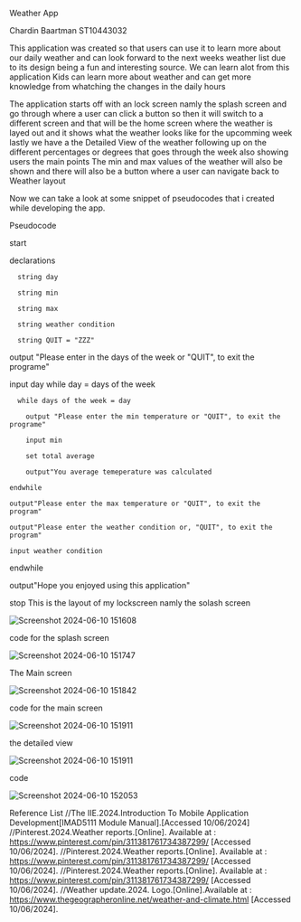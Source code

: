 Weather App

Chardin Baartman
ST10443032

This application was created so that users can use it to learn more about our daily weather and can look forward to the next weeks weather list due to its design being a fun and interesting source.
We can learn alot from this application 
Kids can learn more about weather and can get more knowledge from whatching the changes in the daily hours

The application starts off with an lock screen namly the splash screen and go through where a user can click a button so then it will switch to a different screen and that will be the home screen where the weather is layed out and it shows what the weather looks like for the upcomming week
lastly we have a the Detailed View of the weather following up on the different percentages or degrees that goes through the week
also showing users the main points 
The min and max values of the weather will also be shown and there will also be a button where a user can navigate back to Weather layout


Now we can take a look at some snippet of pseudocodes that i created while developing the app.

Pseudocode

start

  declarations
  
      string day
      
      string min
      
      string max
      
      string weather condition
      
      string QUIT = "ZZZ"

  output "Please enter in the days of the week or "QUIT", to exit the programe"
  
  input day
    while day = days of the week
    
      while days of the week = day
      
        output "Please enter the min temperature or "QUIT", to exit the programe"
        
        input min
        
        set total average
        
        output"You average temeperature was calculated
        
    endwhile
    
    output"Please enter the max temperature or "QUIT", to exit the program"
    
    output"Please enter the weather condition or, "QUIT", to exit the program"
    
    input weather condition
    
  endwhile
  
  output"Hope you enjoyed using this application"
  
stop
This is the layout of my lockscreen namly the solash screen

![Screenshot 2024-06-10 151608](https://github.com/ChardinCB/Weather-App/assets/160749601/f63d8a5c-f01b-47d8-9ff8-eb55387b16da)

code for the splash screen

![Screenshot 2024-06-10 151747](https://github.com/ChardinCB/Weather-App/assets/160749601/8c2ba9f0-c587-4468-9879-d74842b3f67e)

The Main screen

![Screenshot 2024-06-10 151842](https://github.com/ChardinCB/Weather-App/assets/160749601/80fcebeb-793a-4d80-b66f-328f003590ad)

code for the main screen


![Screenshot 2024-06-10 151911](https://github.com/ChardinCB/Weather-App/assets/160749601/63dde1df-f465-4b06-85e9-5599ba4eac69)



the detailed view


![Screenshot 2024-06-10 151911](https://github.com/ChardinCB/Weather-App/assets/160749601/3ac83988-ffc8-424c-b0a5-b0e27c11aca4)



code

![Screenshot 2024-06-10 152053](https://github.com/ChardinCB/Weather-App/assets/160749601/41fd6221-1cb4-4948-9beb-a8ba49802abc)


Reference List
//The IIE.2024.Introduction To Mobile Application Development[IMAD5111 Module Manual].[Accessed 10/06/2024]
//Pinterest.2024.Weather reports.[Online]. Available at : https://www.pinterest.com/pin/311381761734387299/ [Accessed 10/06/2024].
//Pinterest.2024.Weather reports.[Online]. Available at : https://www.pinterest.com/pin/311381761734387299/ [Accessed 10/06/2024].
//Pinterest.2024.Weather reports.[Online]. Available at : https://www.pinterest.com/pin/311381761734387299/ [Accessed 10/06/2024].
//Weather update.2024. Logo.[Online].Available at : https://www.thegeographeronline.net/weather-and-climate.html [Accessed 10/06/2024].


  
